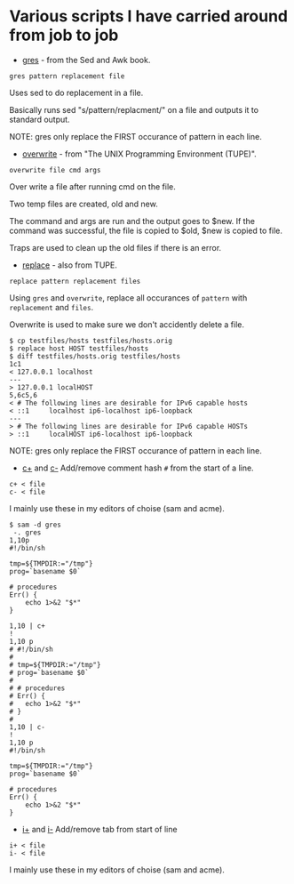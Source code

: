 # Various scripts I have carried around from job to job

* [gres](gres) - from the Sed and Awk book. 

``` shell
gres pattern replacement file 
```

Uses sed to do replacement in a file. 

Basically runs sed "s/pattern/replacment/" on a file and outputs it to 
standard output.

NOTE: gres only replace the FIRST occurance of pattern in each line.

* [overwrite](overwrite) - from "The UNIX Programming Environment (TUPE)".

``` shell
overwrite file cmd args
```

Over write a file after running cmd on the file. 

Two temp files are created, old and new.

The command and args are run and the output goes to $new. If the command
was successful, the file is copied to $old, $new is copied to file.

Traps are used to clean up the old files if there is an error. 

* [replace](replace) - also from TUPE.

``` shell
replace pattern replacement files
```

Using `gres` and `overwrite`, replace all occurances of `pattern` with `replacement` and `files`.

Overwrite is used to make sure we don't accidently delete a file.

``` shell
$ cp testfiles/hosts testfiles/hosts.orig
$ replace host HOST testfiles/hosts
$ diff testfiles/hosts.orig testfiles/hosts
1c1
< 127.0.0.1	localhost
---
> 127.0.0.1	localHOST
5,6c5,6
< # The following lines are desirable for IPv6 capable hosts
< ::1     localhost ip6-localhost ip6-loopback
---
> # The following lines are desirable for IPv6 capable HOSTs
> ::1     localHOST ip6-localhost ip6-loopback
```

NOTE: gres only replace the FIRST occurance of pattern in each line.

* [c+](c+) and [c-](c-) Add/remove comment hash `#` from the start of a line.

``` shell
c+ < file
c- < file
```

I mainly use these in my editors of choise (sam and acme).

``` shell
$ sam -d gres
 -. gres
1,10p
#!/bin/sh

tmp=${TMPDIR:="/tmp"}
prog=`basename $0`

# procedures
Err() { 
	echo 1>&2 "$*" 
}

1,10 | c+
!
1,10 p 
# #!/bin/sh
# 
# tmp=${TMPDIR:="/tmp"}
# prog=`basename $0`
# 
# # procedures
# Err() { 
# 	echo 1>&2 "$*" 
# }
# 
1,10 | c-
!
1,10 p
#!/bin/sh

tmp=${TMPDIR:="/tmp"}
prog=`basename $0`

# procedures
Err() { 
	echo 1>&2 "$*" 
}
```
* [i+](i+) and [i-](i-) Add/remove tab from start of line

``` shell
i+ < file
i- < file
```

I mainly use these in my editors of choise (sam and acme).